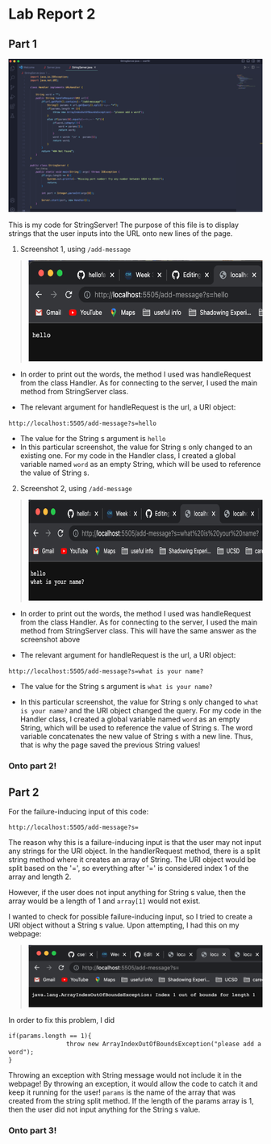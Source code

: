 # Lab Report 2

## Part 1

![Image](imgStringServer.png) 

This is my code for StringServer! The purpose of this file is to display strings that the user inputs into the URL onto new lines of the page.

1. Screenshot 1, using `/add-message`

> <img src="LHStringServer1.png" style= "width:570px; height:200px;">

* In order to print out the words, the method I used was handleRequest from the class Handler. As for connecting to the server, I used the main method from StringServer class. 

* The relevant argument for handleRequest is the url, a URI object:

`http://localhost:5505/add-message?s=hello`

* The value for the String s argument is `hello` 
* In this particular screenshot, the value for String s only changed to an existing one. For my code in the Handler class, I created a global variable named `word` as an empty String, which will be used to reference the value of String s.

2. Screenshot 2, using `/add-message` 

> <img src="LHStringServer2.png" style= "width:700px; height:200px;">  

* In order to print out the words, the method I used was handleRequest from the class Handler. As for connecting to the server, I used the main method from StringServer class. This will have the same answer as the screenshot above

* The relevant argument for handleRequest is the url, a URI object:

`http://localhost:5505/add-message?s=what is your name?`

* The value for the String s argument is `what is your name?` 

* In this particular screenshot, the value for String s only changed to `what is your name?` and the URI object changed the query. For my code in the Handler class, I created a global variable named `word` as an empty String, which will be used to reference the value of String s. The word variable concatenates the new value of String s with a new line. Thus, that is why the page saved the previous String values!

### Onto part 2!

## Part 2

For the failure-inducing input of this code:
```
http://localhost:5505/add-message?s=
```

The reason why this is a failure-inducing input is that the user may not input any strings for the URI object. In the handlerRequest method, there is a split string method where it creates an array of String. The URI object would be split based on the '=', so everything after '=' is considered index 1 of the array and length 2.

However, if the user does not input anything for String s value, then the array would be a length of 1 and `array[1]` would not exist. 

I wanted to check for possible failure-inducing input, so I tried to create a URI object without a String s value. Upon attempting, I had this on my webpage:
> ![Image](StringServerException.png)

In order to fix this problem, I did 
```
if(params.length == 1){
                throw new ArrayIndexOutOfBoundsException("please add a word");
}
```

Throwing an exception with String message would not include it in the webpage! By throwing an exception, it would allow the code to catch it and keep it running for the user! `params` is the name of the array that was created from the string split method. If the length of the params array is 1, then the user did not input anything for the String s value. 

### Onto part 3!

     


